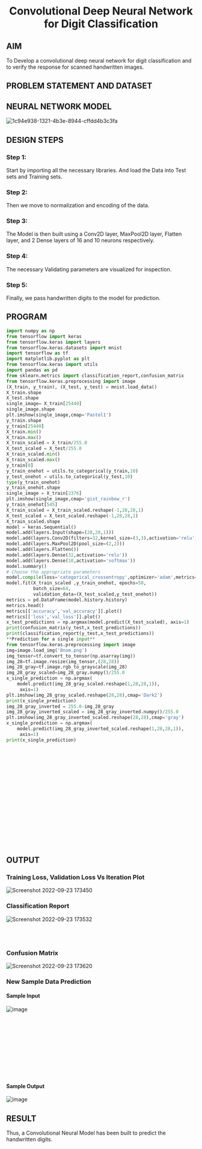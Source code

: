 # <p align="center">Convolutional Deep Neural Network for Digit Classification</p>

## AIM

To Develop a convolutional deep neural network for digit classification and to verify the response for scanned handwritten images.

## PROBLEM STATEMENT AND DATASET

## NEURAL NETWORK MODEL

![1c94e938-1321-4b3e-8944-cffdd4b3c3fa](https://user-images.githubusercontent.com/77089743/191949776-81ed6e7e-ae1e-40d5-a1f9-d5dfc08f3ebf.png)


## DESIGN STEPS

### Step 1:
Start by importing all the necessary libraries. And load the Data into Test sets and Training sets.

### Step 2:
Then we move to normalization and encoding of the data.

### Step 3:
The Model is then built using a Conv2D layer, MaxPool2D layer, Flatten layer, and 2 Dense layers of 16 and 10 neurons respectively.

### Step 4:
The necessary Validating parameters are visualized for inspection.

### Step 5:
Finally, we pass handwritten digits to the model for prediction.

## PROGRAM
```python
import numpy as np
from tensorflow import keras
from tensorflow.keras import layers
from tensorflow.keras.datasets import mnist
import tensorflow as tf
import matplotlib.pyplot as plt
from tensorflow.keras import utils
import pandas as pd
from sklearn.metrics import classification_report,confusion_matrix
from tensorflow.keras.preprocessing import image
(X_train, y_train), (X_test, y_test) = mnist.load_data()
X_train.shape
X_test.shape
single_image= X_train[25440]
single_image.shape
plt.imshow(single_image,cmap='Pastel1')
y_train.shape
y_train[25440]
X_train.min()
X_train.max()
X_train_scaled = X_train/255.0
X_test_scaled = X_test/255.0
X_train_scaled.min()
X_train_scaled.max()
y_train[0]
y_train_onehot = utils.to_categorical(y_train,10)
y_test_onehot = utils.to_categorical(y_test,10)
type(y_train_onehot)
y_train_onehot.shape
single_image = X_train[2376]
plt.imshow(single_image,cmap='gist_rainbow_r')
y_train_onehot[545]
X_train_scaled = X_train_scaled.reshape(-1,28,28,1)
X_test_scaled = X_test_scaled.reshape(-1,28,28,1)
X_train_scaled.shape
model = keras.Sequential()
model.add(layers.Input(shape=(28,28,1)))
model.add(layers.Conv2D(filters=32,kernel_size=(3,3),activation='relu'))
model.add(layers.MaxPool2D(pool_size=(2,2)))
model.add(layers.Flatten())
model.add(layers.Dense(32,activation='relu'))
model.add(layers.Dense(10,activation='softmax'))
model.summary()
# Choose the appropriate parameters
model.compile(loss='categorical_crossentropy',optimizer='adam',metrics='accuracy')
model.fit(X_train_scaled ,y_train_onehot, epochs=50,
          batch_size=64, 
          validation_data=(X_test_scaled,y_test_onehot))
metrics = pd.DataFrame(model.history.history)
metrics.head()
metrics[['accuracy','val_accuracy']].plot()
metrics[['loss','val_loss']].plot()
x_test_predictions = np.argmax(model.predict(X_test_scaled), axis=1)
print(confusion_matrix(y_test,x_test_predictions))
print(classification_report(y_test,x_test_predictions))
**Prediction for a single input**
from tensorflow.keras.preprocessing import image
img=image.load_img('8nom.png')
img_tensor=tf.convert_to_tensor(np.asarray(img))
img_28=tf.image.resize(img_tensor,(28,28))
img_28_gray=tf.image.rgb_to_grayscale(img_28)
img_28_gray_scaled=img_28_gray.numpy()/255.0
x_single_prediction = np.argmax(
    model.predict(img_28_gray_scaled.reshape(1,28,28,1)),
     axis=1)
plt.imshow(img_28_gray_scaled.reshape(28,28),cmap='Dark2')
print(x_single_prediction)
img_28_gray_inverted = 255.0-img_28_gray
img_28_gray_inverted_scaled = img_28_gray_inverted.numpy()/255.0
plt.imshow(img_28_gray_inverted_scaled.reshape(28,28),cmap='gray')
x_single_prediction = np.argmax(
    model.predict(img_28_gray_inverted_scaled.reshape(1,28,28,1)),
     axis=1)
print(x_single_prediction)
```

<br>
<br>
<br>
<br>
<br>
<br>
<br>
<br>
<br>
<br>
<br>
<br>
<br>
<br>
<br>

## OUTPUT

### Training Loss, Validation Loss Vs Iteration Plot

![Screenshot 2022-09-23 173450](https://user-images.githubusercontent.com/77089743/191956402-e95f7d3b-414b-49d3-8cc5-8aa4294c69c4.png)


### Classification Report

![Screenshot 2022-09-23 173532](https://user-images.githubusercontent.com/77089743/191956526-a5c4aabe-7076-485a-913e-84cbf8d0f8b8.png)

<br>
<br>

### Confusion Matrix

![Screenshot 2022-09-23 173620](https://user-images.githubusercontent.com/77089743/191956635-f523d4af-33b5-4991-a954-9380e7f28e46.png)


### New Sample Data Prediction
#### Sample Input

![image](https://user-images.githubusercontent.com/77089743/191956835-48c504d6-4a86-4216-967f-657ac339526a.png)

<br>
<br>
<br>
<br>
<br>
<br>
<br>
<br>
<br>

#### Sample Output

![image](https://user-images.githubusercontent.com/77089743/191956956-939df850-0214-4a26-8ea3-7bf795825a97.png)


## RESULT
Thus, a Convolutional Neural Model has been built to predict the handwritten digits.
